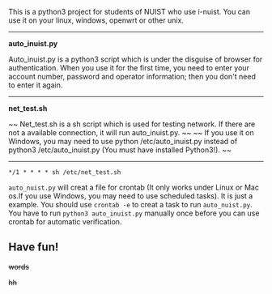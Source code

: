 This is a python3 project for students of NUIST who use i-nuist.
You can use it on your linux, windows, openwrt or other unix.


----------

**auto_inuist.py**

Auto_inuist.py is a python3 script which is under the disguise of browser for authentication.
When you use it for the first time, you need to enter your account number, password and operator information; then you don't need to enter it again.

----------

**net_test.sh**

~~ Net_test.sh is a sh script which is used for testing network. If there are not a available connection, it will run auto_inuist.py. ~~
~~ If you use it on Windows, you may need to use python /etc/auto_inuist.py instead of python3 /etc/auto_inuist.py (You must have installed Python3!). ~~

----------

    */1 * * * * sh /etc/net_test.sh

`auto_nuist.py` will creat a file for crontab (It only works under Linux or Mac os.If you use Windows, you may need to use scheduled tasks). It is just a example. You should use `crontab -e` to creat a task to run `auto_nuist.py`.
You have to run `python3 auto_inuist.py` manually once before you can use crontab for automatic verification.

## Have fun!


~~words~~

~~hh~~